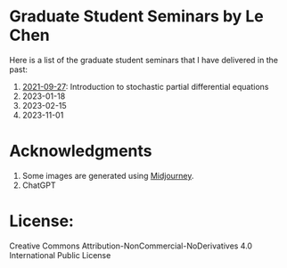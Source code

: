 # Graduate Student Seminars by Le Chen

Here is a list of the graduate student seminars that I have delivered in the past:

1. [2021-09-27](./2021-09-27/readme.md): Introduction to stochastic partial differential equations
2. 2023-01-18
3. 2023-02-15
4. 2023-11-01

# Acknowledgments
1. Some images are generated using [Midjourney](https://www.midjourney.com/). 
2. ChatGPT

# License:
  Creative Commons Attribution-NonCommercial-NoDerivatives 4.0 International Public License
